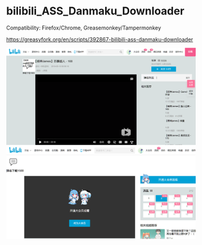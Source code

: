 # bilibili_ASS_Danmaku_Downloader

Compatibility:
Firefox/Chrome,
Greasemonkey/Tampermonkey

https://greasyfork.org/en/scripts/392867-bilibili-ass-danmaku-downloader

![effect](https://github.com/zhuzemin/bilibili_ASS_Danmaku_Downloader/raw/master/Screenshot-2019-11-25.png)
![set distance](https://github.com/zhuzemin/bilibili_ASS_Danmaku_Downloader/raw/master/Screenshot-2019-11-25_2.png)
